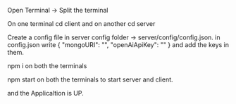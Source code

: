 Open Terminal -> Split the terminal 

On one terminal cd client and on another cd server

Create a config file in server config folder -> server/config/config.json.
	in config.json write 
		{
			"mongoURI": "",
    		"openAiApiKey": ""
		}
	and add the keys in them.

npm i on both the terminals

npm start on both the terminals to start server and client.

and the Applicaltion is UP.